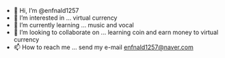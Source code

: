 - 👋 Hi, I’m @enfnald1257
- 👀 I’m interested in ... virtual currency
- 🌱 I’m currently learning ... music and vocal
- 💞️ I’m looking to collaborate on ... learning coin and earn money to virtual currency
- 📫 How to reach me ... send my e-mail enfnald1257@naver.com

<!---
enfnald1257/enfnald1257 is a ✨ special ✨ repository because its `README.md` (this file) appears on your GitHub profile.
You can click the Preview link to take a look at your changes.
--->
